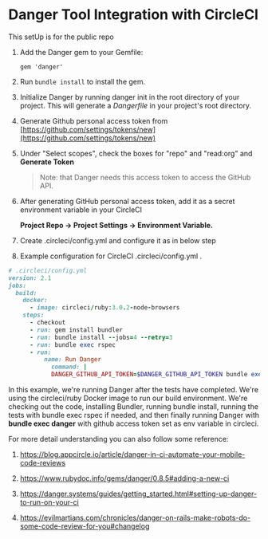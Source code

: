 # Danger Tool Integration with CircleCI

This setUp is for the public repo

1.  Add the Danger gem to your Gemfile:  

    ` gem 'danger' `

2.  Run `bundle install` to install the gem. 

3.  Initialize Danger by running danger init in the root directory of your project.
    This will generate a *Dangerfile* in your project's root directory.

4. Generate Github personal access token from [https://github.com/settings/tokens/new](https://github.com/settings/tokens/new)

5. Under "Select scopes", check the boxes for "repo" and "read:org" and **Generate Token**
  
   > Note: that Danger needs this access token to access the GitHub API.
   
6. After generating GitHub personal access token, add it as a secret environment variable in your CircleCI

    **Project Repo -> Project Settings -> Environment Variable.**


7. Create .circleci/config.yml and configure it as in below step

8. Example configuration for CircleCI .circleci/config.yml . 
 

```ruby
# .circleci/config.yml 
version: 2.1 
jobs: 
  build: 
    docker: 
      - image: circleci/ruby:3.0.2-node-browsers 
    steps: 
      - checkout 
      - run: gem install bundler 
      - run: bundle install --jobs=4 --retry=3 
      - run: bundle exec rspec 
      - run: 
          name: Run Danger 
	        command: |
            DANGER_GITHUB_API_TOKEN=$DANGER_GITHUB_API_TOKEN bundle exec danger
``` 

In this example, we're running Danger after the tests have completed. We're using the circleci/ruby Docker image to run our build environment. We're checking out the code, installing Bundler, running bundle install, running the tests with bundle exec rspec if needed, and then finally running Danger with **bundle exec danger** with github access token set as env variable in circleci. 

 
For more detail understanding you can also follow some reference:  

1. https://blog.appcircle.io/article/danger-in-ci-automate-your-mobile-code-reviews 

2. https://www.rubydoc.info/gems/danger/0.8.5#adding-a-new-ci 

3. https://danger.systems/guides/getting_started.html#setting-up-danger-to-run-on-your-ci

4. https://evilmartians.com/chronicles/danger-on-rails-make-robots-do-some-code-review-for-you#changelog

